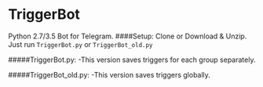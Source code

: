 # TriggerBot
Python 2.7/3.5 Bot for Telegram.
####Setup:
Clone or Download & Unzip.
Just run `TriggerBot.py` or `TriggerBot_old.py`

#####TriggerBot.py:
-This version saves triggers for each group separately.

#####TriggerBot_old.py:
-This version saves triggers globally.
